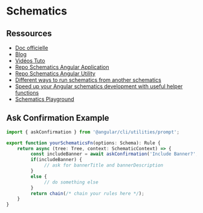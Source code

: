 # Schematics

## Ressources

- [Doc officielle](https://angular.io/guide/schematics-authoring#authoring-schematics)
- [Blog](https://blog.angular.io/schematics-an-introduction-dc1dfbc2a2b2)
- [Vidéos Tuto](https://www.youtube.com/watch?v=M5YSPas3qFo)
- [Repo Schematics Angular Application](https://github.com/angular/angular-cli/tree/main/packages/schematics/angular/application)
- [Repo Schematics Angular Utility](https://github.com/angular/angular-cli/tree/main/packages/schematics/angular/utility)
- [Different ways to run schematics from another schematics](https://angularindepth.com/posts/1453/different-ways-to-run-schematics-from-the-schematic)
- [Speed up your Angular schematics development with useful helper functions](https://angularindepth.com/posts/1356/speed-up-your-angular-schematics-development-with-useful-helper-functions)
- [Schematics Playground](https://github.com/d-koppenhagen/schematics-helpers-playground)

## Ask Confirmation Example

```ts
import { askConfirmation } from '@angular/cli/utilities/prompt';

export function yourSchematicsFn(options: Schema): Rule {
    return async (tree: Tree, context: SchematicContext) => {
         const includeBanner = await askConfirmation('Include Banner?', true);
         if(includeBanner) {
              // ask for bannerTitle and bannerDescription
         }
         else {
              // do something else
         }
         return chain(/* chain your rules here */);
    }
}
```
